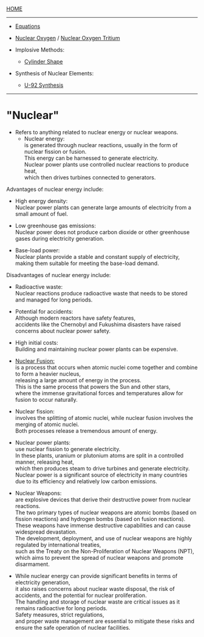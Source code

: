 [HOME](/README.md)   

--------------------

- [Equations](/assets/docs/nuclear/equations/E-EFF-EPF-MM)   
- [Nuclear Oxygen](/assets/docs/nuclear/knowledges/nuclear-oxygen)  / [Nuclear Oxygen Tritium](/assets/docs/nuclear/knowledges/nuclear-oxygen-tritium)   
- Implosive Methods:  
   - [Cylinder Shape](/assets/docs/nuclear/knowledges/implosive-methods/cylinder-shape)   

- Synthesis of Nuclear Elements:  
   - [U-92 Synthesis](/assets/docs/nuclear/synthesis/U92-synthesis)    
   
---------------------

# "Nuclear"  
  - Refers to anything related to nuclear energy or nuclear weapons.  
    - Nuclear energy:  
      is generated through nuclear reactions, usually in the form of nuclear fission or fusion.  
       This energy can be harnessed to generate electricity.    
        Nuclear power plants use controlled nuclear reactions to produce heat,    
         which then drives turbines connected to generators.   

   Advantages of nuclear energy include:   
   
   - High energy density:  
      Nuclear power plants can generate large amounts of electricity from a small amount of fuel.    
      
   - Low greenhouse gas emissions:   
      Nuclear power does not produce carbon dioxide or other greenhouse gases during electricity generation.   
      
   - Base-load power:    
      Nuclear plants provide a stable and constant supply of electricity, making them suitable for meeting the base-load demand.    

   Disadvantages of nuclear energy include:    
   
   - Radioactive waste:   
      Nuclear reactions produce radioactive waste that needs to be stored and managed for long periods.    
   
   - Potential for accidents:   
      Although modern reactors have safety features,   
       accidents like the Chernobyl and Fukushima disasters have raised concerns about nuclear power safety.     
       
   - High initial costs:   
      Building and maintaining nuclear power plants can be expensive.      

   - [Nuclear Fusion:](/assets/docs/nuclear/fusion/readme.md)    
       is a process that occurs when atomic nuclei come together and combine to form a heavier nucleus,   
        releasing a large amount of energy in the process.    
         This is the same process that powers the Sun and other stars,    
          where the immense gravitational forces and temperatures allow for fusion to occur naturally.   

   - Nuclear fission:  
       involves the splitting of atomic nuclei, while nuclear fusion involves the merging of atomic nuclei.   
        Both processes release a tremendous amount of energy.  
      
   - Nuclear power plants:  
       use nuclear fission to generate electricity.   
        In these plants, uranium or plutonium atoms are split in a controlled manner, releasing heat,   
         which then produces steam to drive turbines and generate electricity.  
          Nuclear power is a significant source of electricity in many countries due to its efficiency and relatively low carbon emissions.  
    
   - Nuclear Weapons:  
       are explosive devices that derive their destructive power from nuclear reactions.   
        The two primary types of nuclear weapons are atomic bombs (based on fission reactions) and hydrogen bombs (based on fusion reactions).  
         These weapons have immense destructive capabilities and can cause widespread devastation.  
          The development, deployment, and use of nuclear weapons are highly regulated by international treaties,   
           such as the Treaty on the Non-Proliferation of Nuclear Weapons (NPT),   
            which aims to prevent the spread of nuclear weapons and promote disarmament.  
   
   - While nuclear energy can provide significant benefits in terms of electricity generation,    
      it also raises concerns about nuclear waste disposal, the risk of accidents, and the potential for nuclear proliferation.  
       The handling and storage of nuclear waste are critical issues as it remains radioactive for long periods.   
        Safety measures, strict regulations,   
         and proper waste management are essential to mitigate these risks and ensure the safe operation of nuclear facilities.  
